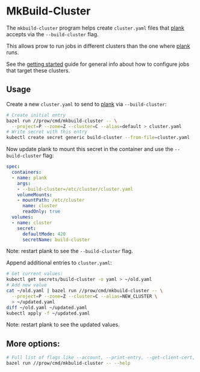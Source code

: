 # MkBuild-Cluster 

The `mkbuild-cluster` program helps create `cluster.yaml` files that [plank] accepts via the `--build-cluster` flag.

This allows prow to run jobs in different clusters than the one where [plank] runs.

See the [getting started] guide for general info about how to configure jobs that target these clusters.

## Usage

Create a new `cluster.yaml` to send to [plank] via `--build-cluster`:

```sh
# Create initial entry
bazel run //prow/cmd/mkbuild-cluster -- \
  --project=P --zone=Z --cluster=C --alias=default > cluster.yaml
# Write secret with this entry
kubectl create secret generic build-cluster --from-file=cluster.yaml
```

Now update plank to mount this secret in the container and use the `--build-cluster` flag:

```yaml
spec:
  containers:
  - name: plank
    args:
    - --build-cluster=/etc/cluster/cluster.yaml
    volumeMounts:
    - mountPath: /etc/cluster
      name: cluster
      readOnly: true
  volumes:
  - name: cluster
    secret:
      defaultMode: 420
      secretName: build-cluster
```
Note: restart plank to see the `--build-cluster` flag.

Append additional entries to `cluster.yaml`:

```sh
# Get current values:
kubectl get secrets/build-cluster -o yaml > ~/old.yaml
# Add new value
cat ~/old.yaml | bazel run //prow/cmd/mkbuild-cluster -- \
  --project=P --zone=Z --cluster=C --alias=NEW_CLUSTER \
  > ~/updated.yaml
diff ~/old.yaml ~/updated.yaml
kubectl apply -f ~/updated.yaml
```

Note: restart plank to see the updated values.

## More options:

```sh
# Full list of flags like --account, --print-entry, --get-client-cert, etc.
bazel run //prow/cmd/mkbulid-cluster -- --help
```


[getting started]: /prow/getting_started.md
[plank]: /prow/cmd/plank

